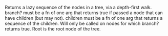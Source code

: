 Returns a lazy sequence of the nodes in a tree, via a depth-first walk.
   branch? must be a fn of one arg that returns true if passed a node
   that can have children (but may not).  children must be a fn of one
   arg that returns a sequence of the children. Will only be called on
   nodes for which branch? returns true. Root is the root node of the
  tree.